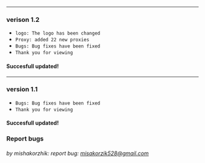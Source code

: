 ----
### verison 1.2

* `logo: The logo has been changed`
* `Proxy: added 22 new proxies`
* `Bugs: Bug fixes have been fixed`
* `Thank you for viewing`

#### Succesfull updated!

---
### version 1.1

* `Bugs: Bug fixes have been fixed`
* `Thank you for viewing`

#### Succesfull updated!


### Report bugs
###### by mishakorzhik: report bug: misakorzik528@gmail.com
